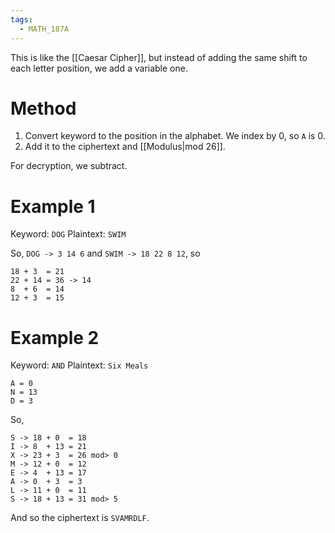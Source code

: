 ```yaml
---
tags:
  - MATH_187A
---
```

This is like the [[Caesar Cipher]], but instead of adding the same shift to each letter position, we add a variable one. 
# Method
1. Convert keyword to the position in the alphabet. We index by $0$, so `A` is $0$. 
2. Add it to the ciphertext and [[Modulus|mod 26]].

For decryption, we subtract.

# Example 1
Keyword: `DOG`
Plaintext: `SWIM`

So, `DOG -> 3 14 6` and `SWIM -> 18 22 8 12`, so 
```
18 + 3  = 21 
22 + 14 = 36 -> 14
8  + 6  = 14
12 + 3  = 15
```

# Example 2 
Keyword: `AND`
Plaintext: `Six Meals`

```
A = 0
N = 13
D = 3
```
So, 
```
S -> 18 + 0  = 18
I -> 8  + 13 = 21
X -> 23 + 3  = 26 mod> 0
M -> 12 + 0  = 12
E -> 4  + 13 = 17
A -> 0  + 3  = 3
L -> 11 + 0  = 11
S -> 18 + 13 = 31 mod> 5
```
And so the ciphertext is `SVAMRDLF`.
